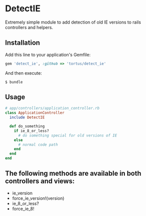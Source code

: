 # DetectIE

Extremely simple module to add detection of old IE versions to rails controllers and helpers.

## Installation

Add this line to your application's Gemfile:

```ruby
gem 'detect_ie', :github => 'tortus/detect_ie'
```

And then execute:

    $ bundle

## Usage

```ruby
# app/controllers/application_controller.rb
class ApplicationController
  include DetectIE

  def do_something
    if ie_8_or_less?
      # do something special for old versions of IE
    else
      # normal code path
    end
  end
end
```

## The following methods are available in both controllers and views:

* ie_version
* force_ie_version!(version)
* ie_8_or_less?
* force_ie_8!
